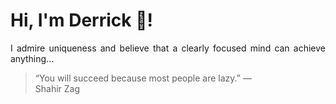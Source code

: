 # Hi, I'm Derrick 👋!
<p align="justify">I admire uniqueness and believe that a clearly focused mind can achieve anything...</p> 
<!-- #quote-start -->
<blockquote>&ldquo;You will succeed because most people are lazy.&rdquo; &mdash; <footer>Shahir Zag</footer></blockquote>
<!-- #quote-end -->
